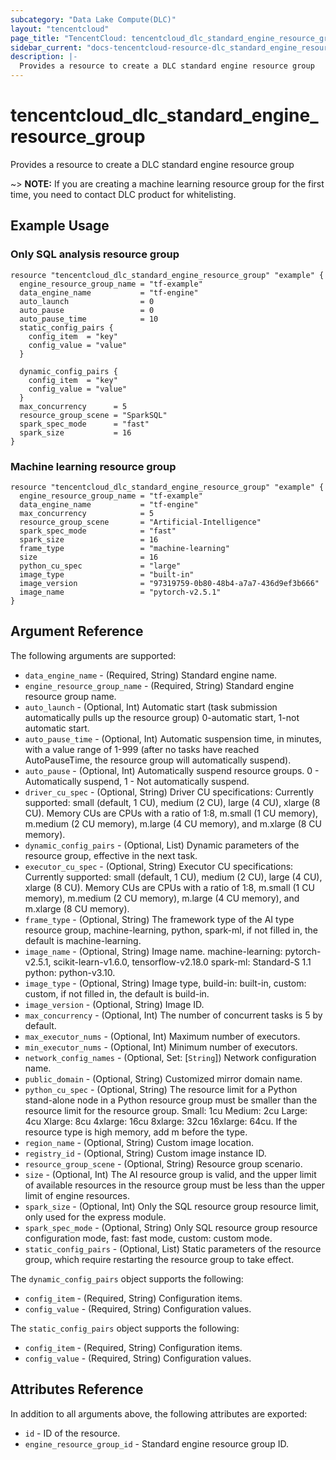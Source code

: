 ```yaml
---
subcategory: "Data Lake Compute(DLC)"
layout: "tencentcloud"
page_title: "TencentCloud: tencentcloud_dlc_standard_engine_resource_group"
sidebar_current: "docs-tencentcloud-resource-dlc_standard_engine_resource_group"
description: |-
  Provides a resource to create a DLC standard engine resource group
---
```


# tencentcloud_dlc_standard_engine_resource_group

Provides a resource to create a DLC standard engine resource group

~> **NOTE:** If you are creating a machine learning resource group for the first time, you need to contact DLC product for whitelisting.

## Example Usage

### Only SQL analysis resource group

```hcl
resource "tencentcloud_dlc_standard_engine_resource_group" "example" {
  engine_resource_group_name = "tf-example"
  data_engine_name           = "tf-engine"
  auto_launch                = 0
  auto_pause                 = 0
  auto_pause_time            = 10
  static_config_pairs {
    config_item  = "key"
    config_value = "value"
  }

  dynamic_config_pairs {
    config_item  = "key"
    config_value = "value"
  }
  max_concurrency      = 5
  resource_group_scene = "SparkSQL"
  spark_spec_mode      = "fast"
  spark_size           = 16
}
```

### Machine learning resource group

```hcl
resource "tencentcloud_dlc_standard_engine_resource_group" "example" {
  engine_resource_group_name = "tf-example"
  data_engine_name           = "tf-engine"
  max_concurrency            = 5
  resource_group_scene       = "Artificial-Intelligence"
  spark_spec_mode            = "fast"
  spark_size                 = 16
  frame_type                 = "machine-learning"
  size                       = 16
  python_cu_spec             = "large"
  image_type                 = "built-in"
  image_version              = "97319759-0b80-48b4-a7a7-436d9ef3b666"
  image_name                 = "pytorch-v2.5.1"
}
```

## Argument Reference

The following arguments are supported:

* `data_engine_name` - (Required, String) Standard engine name.
* `engine_resource_group_name` - (Required, String) Standard engine resource group name.
* `auto_launch` - (Optional, Int) Automatic start (task submission automatically pulls up the resource group) 0-automatic start, 1-not automatic start.
* `auto_pause_time` - (Optional, Int) Automatic suspension time, in minutes, with a value range of 1-999 (after no tasks have reached AutoPauseTime, the resource group will automatically suspend).
* `auto_pause` - (Optional, Int) Automatically suspend resource groups. 0 - Automatically suspend, 1 - Not automatically suspend.
* `driver_cu_spec` - (Optional, String) Driver CU specifications: Currently supported: small (default, 1 CU), medium (2 CU), large (4 CU), xlarge (8 CU). Memory CUs are CPUs with a ratio of 1:8, m.small (1 CU memory), m.medium (2 CU memory), m.large (4 CU memory), and m.xlarge (8 CU memory).
* `dynamic_config_pairs` - (Optional, List) Dynamic parameters of the resource group, effective in the next task.
* `executor_cu_spec` - (Optional, String) Executor CU specifications: Currently supported: small (default, 1 CU), medium (2 CU), large (4 CU), xlarge (8 CU). Memory CUs are CPUs with a ratio of 1:8, m.small (1 CU memory), m.medium (2 CU memory), m.large (4 CU memory), and m.xlarge (8 CU memory).
* `frame_type` - (Optional, String) The framework type of the AI type resource group, machine-learning, python, spark-ml, if not filled in, the default is machine-learning.
* `image_name` - (Optional, String) Image name.
machine-learning: pytorch-v2.5.1, scikit-learn-v1.6.0, tensorflow-v2.18.0
spark-ml: Standard-S 1.1
python: python-v3.10.
* `image_type` - (Optional, String) Image type, build-in: built-in, custom: custom, if not filled in, the default is build-in.
* `image_version` - (Optional, String) Image ID.
* `max_concurrency` - (Optional, Int) The number of concurrent tasks is 5 by default.
* `max_executor_nums` - (Optional, Int) Maximum number of executors.
* `min_executor_nums` - (Optional, Int) Minimum number of executors.
* `network_config_names` - (Optional, Set: [`String`]) Network configuration name.
* `public_domain` - (Optional, String) Customized mirror domain name.
* `python_cu_spec` - (Optional, String) The resource limit for a Python stand-alone node in a Python resource group must be smaller than the resource limit for the resource group. Small: 1cu Medium: 2cu Large: 4cu Xlarge: 8cu 4xlarge: 16cu 8xlarge: 32cu 16xlarge: 64cu. If the resource type is high memory, add m before the type.
* `region_name` - (Optional, String) Custom image location.
* `registry_id` - (Optional, String) Custom image instance ID.
* `resource_group_scene` - (Optional, String) Resource group scenario.
* `size` - (Optional, Int) The AI resource group is valid, and the upper limit of available resources in the resource group must be less than the upper limit of engine resources.
* `spark_size` - (Optional, Int) Only the SQL resource group resource limit, only used for the express module.
* `spark_spec_mode` - (Optional, String) Only SQL resource group resource configuration mode, fast: fast mode, custom: custom mode.
* `static_config_pairs` - (Optional, List) Static parameters of the resource group, which require restarting the resource group to take effect.

The `dynamic_config_pairs` object supports the following:

* `config_item` - (Required, String) Configuration items.
* `config_value` - (Required, String) Configuration values.

The `static_config_pairs` object supports the following:

* `config_item` - (Required, String) Configuration items.
* `config_value` - (Required, String) Configuration values.

## Attributes Reference

In addition to all arguments above, the following attributes are exported:

* `id` - ID of the resource.
* `engine_resource_group_id` - Standard engine resource group ID.


